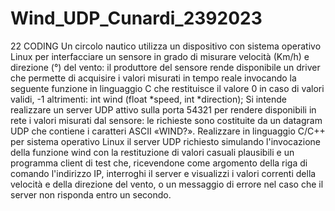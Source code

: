 # Wind_UDP_Cunardi_2392023

22 CODING
Un circolo nautico utilizza un dispositivo con sistema operativo Linux per interfacciare un sensore in grado di misurare velocità (Km/h) e direzione (°) del vento: il produttore del sensore rende disponibile un driver che permette di acquisire i valori misurati in tempo reale invocando la seguente funzione in linguaggio C che restituisce il valore 0 in caso di valori validi, -1 altrimenti:
int wind (float *speed, int *direction);
Si intende realizzare un server UDP attivo sulla porta 54321 per rendere disponibili in rete i valori misurati dal sensore: le richieste sono costituite da un datagram UDP che contiene i caratteri
ASCII «WIND?». Realizzare in linguaggio C/C++ per sistema operativo Linux il server UDP richiesto simulando l'invocazione della funzione wind con la restituzione di valori casuali plausibili e un programma client di test che, ricevendone come argomento della riga di comando l'indirizzo IP, interroghi il server e visualizzi i valori correnti della velocità e della direzione del vento, o un messaggio di errore nel caso che il server non risponda entro un secondo.
